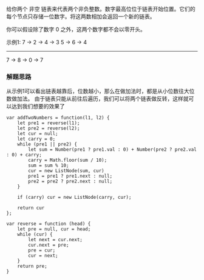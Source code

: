 给你两个 非空 链表来代表两个非负整数。数字最高位位于链表开始位置。它们的每个节点只存储一位数字。将这两数相加会返回一个新的链表。

你可以假设除了数字 0 之外，这两个数字都不会以零开头。

示例1:
7 -> 2 -> 4 -> 3
     5 -> 6 -> 4
_________________
7 -> 8 -> 0 -> 7

### 解题思路
从示例1可以看出链表越靠后，位数越小，那么在做加法时，都是从小位数往大位数做加法。
由于链表只能从前往后遍历，我们可以将两个链表做反转，这样就可以达到我们想要的效果了

```
var addTwoNumbers = function(l1, l2) {
    let pre1 = reverse(l1);
    let pre2 = reverse(l2);
    let cur = null;
    let carry = 0;
    while (pre1 || pre2) {
        let sum = Number(pre1 ? pre1.val : 0) + Number(pre2 ? pre2.val : 0) + carry;
        carry = Math.floor(sum / 10);
        sum = sum % 10;
        cur = new ListNode(sum, cur)
        pre1 = pre1 ? pre1.next : null;
        pre2 = pre2 ? pre2.next : null;
    }
    
    if (carry) cur = new ListNode(carry, cur);

    return cur
};

var reverse = function (head) {
    let pre = null, cur = head;
    while (cur) {
        let next = cur.next;
        cur.next = pre;
        pre = cur;
        cur = next;
    }
    return pre;
}
```